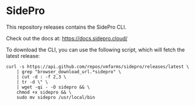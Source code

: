# SidePro

This repository releases contains the SidePro CLI.

Check out the docs at: https://docs.sidepro.cloud/

To download the CLI, you can use the following script, which will fetch the latest release:

```console
curl -s https://api.github.com/repos/vmfarms/sidepro/releases/latest \
    | grep "browser_download_url.*sidepro" \
    | cut -d : -f 2,3 \
    | tr -d \" \
    | wget -qi - -O sidepro && \
    chmod +x sidepro && \
    sudo mv sidepro /usr/local/bin
```
